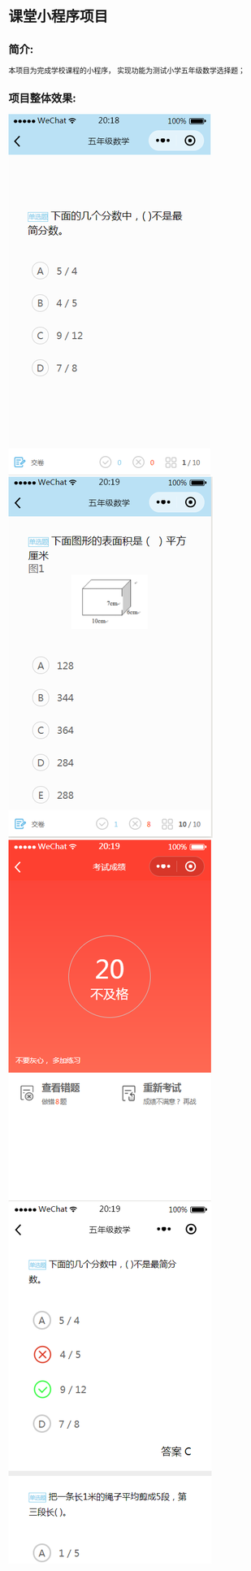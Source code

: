 # 课堂小程序项目

简介:
---------------
本项目为完成学校课程的小程序， 实现功能为测试小学五年级数学选择题；

**项目整体效果:**
-------

![页面加载失败](https://github.com/z-z-w/wxClassDemo/blob/master/images/01.png)
![页面加载失败](https://github.com/z-z-w/wxClassDemo/blob/master/images/02.png)
![页面加载失败](https://github.com/z-z-w/wxClassDemo/blob/master/images/03.png)
![页面加载失败](https://github.com/z-z-w/wxClassDemo/blob/master/images/04.png)

